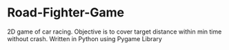 # Road-Fighter-Game

2D game of car racing. Objective is to cover target distance within min time without crash. 
Written in Python using Pygame Library

